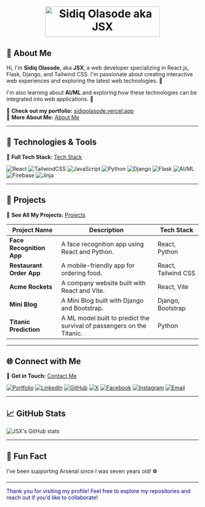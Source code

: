 <h1 align="center">
  <img src="[https://your-gradient-image-link.png](https://avatars.githubusercontent.com/u/150304633?s=400&u=46005fe5f5b8025b1707a7ce0fbf9aa1c946ed8c&v=4)" width="300" height="80" alt="Sidiq Olasode aka JSX">
</h1>

## 🌟 About Me

Hi, I'm **Sidiq Olasode**, aka **JSX**, a web developer specializing in React.js, Flask, Django, and Tailwind CSS. I'm passionate about creating interactive web experiences and exploring the latest web technologies. 🚀  

I'm also learning about **AI/ML** and exploring how these technologies can be integrated into web applications. 🤖  

🔗 **Check out my portfolio:** [sidiqolasode.vercel.app](https://sidiqolasode.vercel.app/)  
🔗 **More About Me:** [About Me](https://sidiqolasode.vercel.app/about)  

---

## 🔧 Technologies & Tools  

🔗 **Full Tech Stack:** [Tech Stack](https://sidiqolasode.vercel.app/stack)  

![React](https://img.shields.io/badge/React-61DAFB?logo=react&logoColor=white)
![TailwindCSS](https://img.shields.io/badge/TailwindCSS-38B2AC?logo=tailwind-css&logoColor=white)
![JavaScript](https://img.shields.io/badge/JavaScript-F7DF1E?logo=javascript&logoColor=black)
![Python](https://img.shields.io/badge/Python-3776AB?logo=python&logoColor=white)
![Django](https://img.shields.io/badge/Django-092E20?logo=django&logoColor=white)
![Flask](https://img.shields.io/badge/Flask-092E20?logo=Flask&logoColor=white)
![AI/ML](https://img.shields.io/badge/AI/ML-orange?logo=tensorflow&logoColor=white)
![Firebase](https://img.shields.io/badge/Firebase-orange?logo=firebase&logoColor=white)
![Jinja](https://img.shields.io/badge/Jinja-red?logo=jinja&logoColor=white)

---

## 🎨 Projects  

🔗 **See All My Projects:** [Projects](https://sidiqolasode.vercel.app/projects)  

| Project Name     | Description                                | Tech Stack             |
|------------------|--------------------------------------------|------------------------|
| **Face Recognition App** | A face recognition app using React and Python. | React, Python |
| **Restaurant Order App** | A mobile-friendly app for ordering food. | React, Tailwind CSS |
| **Acme Rockets** | A company website built with React and Vite. | React, Vite |
| **Mini Blog** | A Mini Blog built with Django and Bootstrap. | Django, Bootstrap |
| **Titanic Prediction** | A ML model built to predict the survival of passengers on the Titanic. | Python |

---

## 🌐 Connect with Me  

🔗 **Get in Touch:** [Contact Me](https://sidiqolasode.vercel.app/contact)  

[![Portfolio](https://img.shields.io/badge/Portfolio-000?logo=vercel&logoColor=white)](https://sidiqolasode.vercel.app/)
[![LinkedIn](https://img.shields.io/badge/LinkedIn-blue?logo=linkedin&logoColor=white)](https://linkedin.com/in/sidiq20)
[![GitHub](https://img.shields.io/badge/GitHub-black?logo=github&logoColor=white)](https://github.com/sidiq20)
[![X](https://img.shields.io/badge/X-black?logo=x&logoColor=white)](https://x.com/sidiqolasode)
[![Facebook](https://img.shields.io/badge/Facebook-blue?logo=facebook&logoColor=white)](https://web.facebook.com/profile.php?id=100071422583608)
[![Instagram](https://img.shields.io/badge/Instagram-pink?logo=instagram&logoColor=white)](https://www.instagram.com/napoleon_xo_/)
[![Email](https://img.shields.io/badge/Email-D14836?logo=gmail&logoColor=white)](mailto:sidiqolasode@gmail.com)

---

## 📈 GitHub Stats  

![JSX's GitHub stats](https://github-readme-stats.vercel.app/api?username=sidiq20&show_icons=true&theme=radical)  

---

## 🎉 Fun Fact  

I’ve been supporting Arsenal since I was seven years old! ⚽  

---

<span style="color:darkblue">Thank you for visiting my profile! Feel free to explore my repositories and reach out if you’d like to collaborate!</span>
